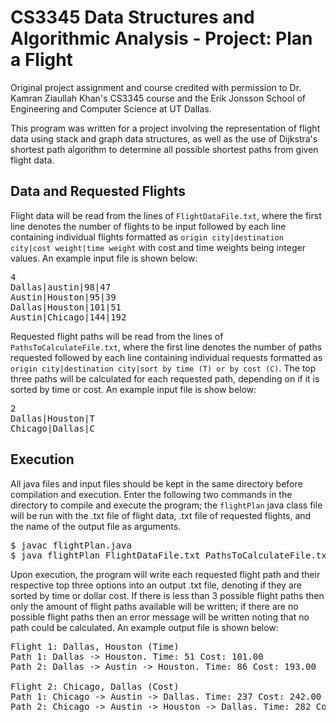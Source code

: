 # CS3345 Data Structures and Algorithmic Analysis - Project: Plan a Flight

Original project assignment and course credited with permission to Dr. Kamran Ziaullah Khan's CS3345 course and the Erik Jonsson School of Engineering and Computer Science at UT Dallas.

This program was written for a project involving the representation of flight data using stack and graph data structures, as well as the use of Dijkstra's shortest path algorithm to determine all possible shortest paths from given flight data. 

## Data and Requested Flights

Flight data will be read from the lines of `FlightDataFile.txt`, where the first line denotes the number of flights to be input followed by each line containing individual flights formatted as `origin city|destination city|cost weight|time weight` with cost and time weights being integer values. An example input file is shown below:

<pre>
4
Dallas|austin|98|47
Austin|Houston|95|39
Dallas|Houston|101|51
Austin|Chicago|144|192
</pre>

Requested flight paths will be read from the lines of `PathsToCalculateFile.txt`, where the first line denotes the number of paths requested followed by each line containing individual requests formatted as `origin city|destination city|sort by time (T) or by cost (C)`. The top three paths will be calculated for each requested path, depending on if it is sorted by time or cost. An example input file is show below:

<pre>
2
Dallas|Houston|T
Chicago|Dallas|C
</pre>

## Execution

All java files and input files should be kept in the same directory before compilation and execution. Enter the following two commands in the directory to compile and execute the program; the `flightPlan` java class file will be run with the .txt file of flight data, .txt file of requested flights, and the name of the output file as arguments.

<pre>
$ javac flightPlan.java
$ java flightPlan FlightDataFile.txt PathsToCalculateFile.txt OutputFile.txt
</pre>

Upon execution, the program will write each requested flight path and their respective top three options into an output .txt file, denoting if they are sorted by time or dollar cost. If there is less than 3 possible flight paths then only the amount of flight paths available will be written; if there are no possible flight paths then an error message will be written noting that no path could be calculated. An example output file is shown below:
<pre>
Flight 1: Dallas, Houston (Time)
Path 1: Dallas -> Houston. Time: 51 Cost: 101.00
Path 2: Dallas -> Austin -> Houston. Time: 86 Cost: 193.00

Flight 2: Chicago, Dallas (Cost)
Path 1: Chicago -> Austin -> Dallas. Time: 237 Cost: 242.00
Path 2: Chicago -> Austin -> Houston -> Dallas. Time: 282 Cost: 340.00
</pre>
